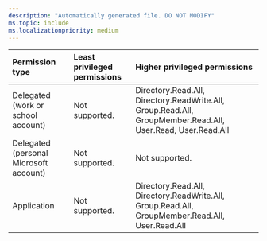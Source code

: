 ```yaml
---
description: "Automatically generated file. DO NOT MODIFY"
ms.topic: include
ms.localizationpriority: medium
---
```


|Permission type|Least privileged permissions|Higher privileged permissions|
|:---|:---|:---|
|Delegated (work or school account)|Not supported.|Directory.Read.All, Directory.ReadWrite.All, Group.Read.All, GroupMember.Read.All, User.Read, User.Read.All|
|Delegated (personal Microsoft account)|Not supported.|Not supported.|
|Application|Not supported.|Directory.Read.All, Directory.ReadWrite.All, Group.Read.All, GroupMember.Read.All, User.Read.All|

